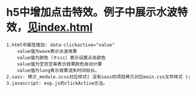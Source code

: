 # h5中增加点击特效。例子中展示水波特效，[见index.html](http://htmlpreview.github.io/?https://github.com/maweimaweima/h5-click-active/blob/master/index.html)
    1.html中属性增加: data-clickactive="value" 
        value值为wave表示水波效果  
        value值为颜色（＃ccc）表示设置点击颜色 
        value值为空货空串表示效果颜色自动计算 
        value值为long表示效果消失时间较长。
    2.sass: 拷贝_module.scss对应样式( 没有sass的项目拷贝对应main.css文件样式 );
    3.javascript: exp.js的clickActive方法。 
